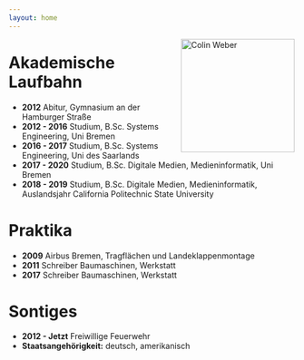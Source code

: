 ```yaml
---
layout: home
---
```


<div style="float:right;"><a href="https://colinweber.github.io"><img src="/assets/webercolin.jpg" alt="Colin Weber" width="200"/></a></div>

# Akademische Laufbahn
<ul>
  <li><b>2012</b> Abitur, Gymnasium an der Hamburger Straße</li>
  <li><b>2012 - 2016</b> Studium, B.Sc. Systems Engineering, Uni Bremen</li>
  <li><b>2016 - 2017</b> Studium, B.Sc. Systems Engineering, Uni des Saarlands</li>
  <li><b>2017 - 2020</b> Studium, B.Sc. Digitale Medien, Medieninformatik, Uni Bremen</li>
  <li><b>2018 - 2019</b> Studium, B.Sc. Digitale Medien, Medieninformatik, Auslandsjahr California Politechnic State University</li>
</ul>  

# Praktika
<ul>
  <li><b>2009</b> Airbus Bremen, Tragflächen und Landeklappenmontage </li>
  <li><b>2011</b> Schreiber Baumaschinen, Werkstatt</li>
  <li><b>2017</b> Schreiber Baumaschinen, Werkstatt</li>
</ul> 

# Sontiges
<ul>
  <li><b>2012 - Jetzt</b> Freiwillige Feuerwehr</li>
  <li><b>Staatsangehörigkeit:</b> deutsch, amerikanisch</li>
</ul>